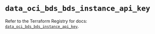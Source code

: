 # `data_oci_bds_bds_instance_api_key`

Refer to the Terraform Registry for docs: [`data_oci_bds_bds_instance_api_key`](https://registry.terraform.io/providers/oracle/oci/6.37.0/docs/data-sources/bds_bds_instance_api_key).
